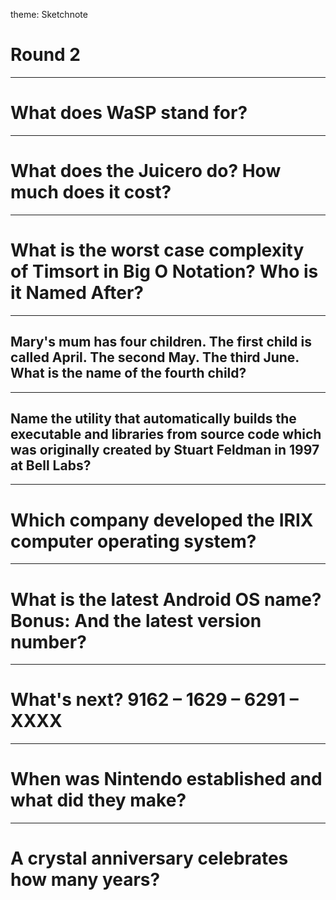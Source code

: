 theme: Sketchnote

# Round 2

---

# What does WaSP stand for?

---

# What does the Juicero do? How much does it cost?

---

# What is the worst case complexity of Timsort in Big O Notation? Who is it Named After?

---

## Mary's mum has four children. The first child is called April. The second May. The third June. What is the name of the fourth child?

---

## Name the utility that automatically builds the executable and libraries from source code which was originally created by Stuart Feldman in 1997 at Bell Labs?

---

# Which company developed the IRIX computer operating system?

---

# What is the latest Android OS name? Bonus: And the latest version number?

---

# What's next? 9162 – 1629 – 6291 – XXXX

---

# When was Nintendo established and what did they make?

---

# A crystal anniversary celebrates how many years?



